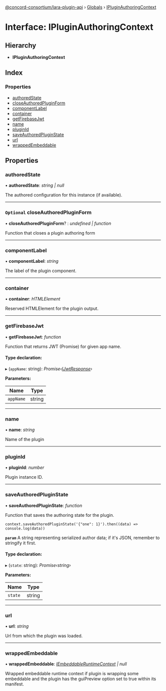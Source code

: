[@concord-consortium/lara-plugin-api](../README.md) › [Globals](../globals.md) › [IPluginAuthoringContext](ipluginauthoringcontext.md)

# Interface: IPluginAuthoringContext

## Hierarchy

* **IPluginAuthoringContext**

## Index

### Properties

* [authoredState](ipluginauthoringcontext.md#authoredstate)
* [closeAuthoredPluginForm](ipluginauthoringcontext.md#optional-closeauthoredpluginform)
* [componentLabel](ipluginauthoringcontext.md#componentlabel)
* [container](ipluginauthoringcontext.md#container)
* [getFirebaseJwt](ipluginauthoringcontext.md#getfirebasejwt)
* [name](ipluginauthoringcontext.md#name)
* [pluginId](ipluginauthoringcontext.md#pluginid)
* [saveAuthoredPluginState](ipluginauthoringcontext.md#saveauthoredpluginstate)
* [url](ipluginauthoringcontext.md#url)
* [wrappedEmbeddable](ipluginauthoringcontext.md#wrappedembeddable)

## Properties

###  authoredState

• **authoredState**: *string | null*

The authored configuration for this instance (if available).

___

### `Optional` closeAuthoredPluginForm

• **closeAuthoredPluginForm**? : *undefined | function*

Function that closes a plugin authoring form

___

###  componentLabel

• **componentLabel**: *string*

The label of the plugin component.

___

###  container

• **container**: *HTMLElement*

Reserved HTMLElement for the plugin output.

___

###  getFirebaseJwt

• **getFirebaseJwt**: *function*

Function that returns JWT (Promise) for given app name.

#### Type declaration:

▸ (`appName`: string): *Promise‹[IJwtResponse](ijwtresponse.md)›*

**Parameters:**

Name | Type |
------ | ------ |
`appName` | string |

___

###  name

• **name**: *string*

Name of the plugin

___

###  pluginId

• **pluginId**: *number*

Plugin instance ID.

___

###  saveAuthoredPluginState

• **saveAuthoredPluginState**: *function*

Function that saves the authoring state for the plugin.
```
context.saveAuthoredPluginState('{"one": 1}').then((data) => console.log(data))
```

**`param`** A string representing serialized author data; if it's JSON, remember to stringify it first.

#### Type declaration:

▸ (`state`: string): *Promise‹string›*

**Parameters:**

Name | Type |
------ | ------ |
`state` | string |

___

###  url

• **url**: *string*

Url from which the plugin was loaded.

___

###  wrappedEmbeddable

• **wrappedEmbeddable**: *[IEmbeddableRuntimeContext](iembeddableruntimecontext.md) | null*

Wrapped embeddable runtime context if plugin is wrapping some embeddable and the plugin has the
guiPreview option set to true within its manifest.
